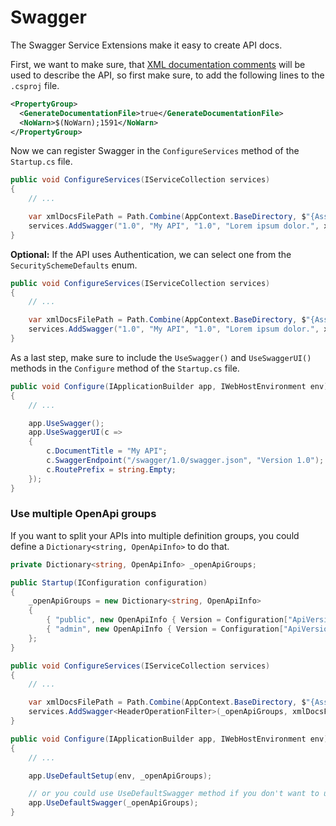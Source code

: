 # Swagger

The Swagger Service Extensions make it easy to create API docs.

First, we want to make sure, that [XML documentation comments](https://docs.microsoft.com/en-us/dotnet/csharp/programming-guide/xmldoc/) will be used to describe the API, so first make sure, to add the following lines to the `.csproj` file.

```xml title=".csproj"
<PropertyGroup>
  <GenerateDocumentationFile>true</GenerateDocumentationFile>
  <NoWarn>$(NoWarn);1591</NoWarn>
</PropertyGroup>
```

Now we can register Swagger in the `ConfigureServices` method of the `Startup.cs` file.

```csharp title="Startup.cs"
public void ConfigureServices(IServiceCollection services)
{
    // ...

    var xmlDocsFilePath = Path.Combine(AppContext.BaseDirectory, $"{Assembly.GetExecutingAssembly().GetName().Name}.xml");
    services.AddSwagger("1.0", "My API", "1.0", "Lorem ipsum dolor.", xmlDocsFilePath);
}
```

**Optional:** If the API uses Authentication, we can select one from the `SecuritySchemeDefaults` enum.

```csharp title="Startup.cs"
public void ConfigureServices(IServiceCollection services)
{
    // ...

    var xmlDocsFilePath = Path.Combine(AppContext.BaseDirectory, $"{Assembly.GetExecutingAssembly().GetName().Name}.xml");
    services.AddSwagger("1.0", "My API", "1.0", "Lorem ipsum dolor.", xmlDocsFilePath, SecuritySchemeDefaults.JWTBearer)
}
```

As a last step, make sure to include the `UseSwagger()` and `UseSwaggerUI()` methods in the `Configure` method of the `Startup.cs` file.

```csharp title="Startup.cs"
public void Configure(IApplicationBuilder app, IWebHostEnvironment env)
{
    // ...

    app.UseSwagger();
    app.UseSwaggerUI(c =>
    {
        c.DocumentTitle = "My API";
        c.SwaggerEndpoint("/swagger/1.0/swagger.json", "Version 1.0");
        c.RoutePrefix = string.Empty;
    });
}
```

### Use multiple OpenApi groups
If you want to split your APIs into multiple definition groups, you could define a ```Dictionary<string, OpenApiInfo>``` to do that.

```csharp title="Startup.cs"
private Dictionary<string, OpenApiInfo> _openApiGroups;

public Startup(IConfiguration configuration)
{
    _openApiGroups = new Dictionary<string, OpenApiInfo>
    {
        { "public", new OpenApiInfo { Version = Configuration["ApiVersion"], Title = $"Public {Configuration["ApiName"]}", Description = $"This is the {Configuration["ApiName"]} public APIs." } },
        { "admin", new OpenApiInfo { Version = Configuration["ApiVersion"], Title = $"Admin {Configuration["ApiName"]}", Description = $"This is the {Configuration["ApiName"]} admin APIs." } }
    };
}

public void ConfigureServices(IServiceCollection services)
{
    // ...

    var xmlDocsFilePath = Path.Combine(AppContext.BaseDirectory, $"{Assembly.GetExecutingAssembly().GetName().Name}.xml");
    services.AddSwagger<HeaderOperationFilter>(_openApiGroups, xmlDocsFilePath);
}

public void Configure(IApplicationBuilder app, IWebHostEnvironment env)
{
    // ...

    app.UseDefaultSetup(env, _openApiGroups);

    // or you could use UseDefaultSwagger method if you don't want to use UseDefaultSetup
    app.UseDefaultSwagger(_openApiGroups);
}
```
